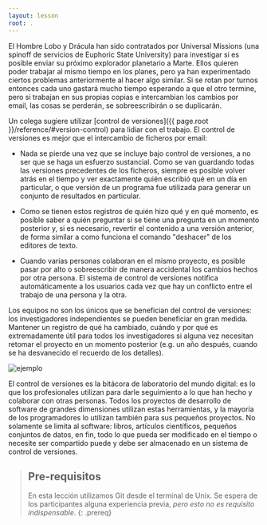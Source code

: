 ```yaml
---
layout: lesson
root: .
---
```


El Hombre Lobo y Drácula han sido contratados por Universal Missions (una
spinoff de servicios de Euphoric State University) para investigar si es
posible enviar su próximo explorador planetario a Marte. Ellos quieren
poder trabajar al mismo tiempo en los planes, pero ya han experimentado
ciertos problemas anteriormente al hacer algo similar. Si se rotan por
turnos entonces cada uno gastará mucho tiempo esperando a que el otro
termine, pero si trabajan en sus propias copias e intercambian los cambios
por email, las cosas se perderán, se sobreescribirán o se duplicarán.

Un colega sugiere utilizar [control de versiones]({{ page.root }}/reference/#version-control)
para lidiar con el trabajo. El control de versiones es mejor que el intercambio de ficheros por email:

*   Nada se pierde una vez que se incluye bajo control de versiones,
    a no ser que se haga un esfuerzo sustancial. Como se van guardando
    todas las versiones precedentes de los ficheros, siempre es posible
    volver atrás en el tiempo y ver exactamente quién escribió qué en
    un día en particular, o que versión de un programa fue utilizada
    para generar un conjunto de resultados en particular.

*   Como se tienen estos registros de quién hizo qué y en qué momento,
    es posible saber a quién preguntar si se tiene una pregunta en un
    momento posterior y, si es necesario, revertir el contenido a una
    versión anterior, de forma similar a como funciona el comando "deshacer"
    de los editores de texto.

*   Cuando varias personas colaboran en el mismo proyecto, es posible
    pasar por alto o sobreescribir de manera accidental los cambios
    hechos por otra persona. El sistema de control de versiones
    notifica automáticamente a los usuarios cada vez que hay un
    conflicto entre el trabajo de una persona y la otra.

Los equipos no son los únicos que se benefician del control de
versiones: los investigadores independientes se pueden beneficiar
en gran medida. Mantener un registro de qué ha cambiado,
cuándo y por qué es extremadamente útil para todos los investigadores
si alguna vez necesitan retomar el proyecto en un momento
posterior (e.g. un año después, cuando se ha desvanecido el
recuerdo de los detalles).

![ejemplo](./fig/EjemploMotivador-01.png)

El control de versiones es la bitácora de laboratorio del mundo
digital: es lo que los profesionales utilizan para darle
seguimiento a lo que han hecho y colaborar con otras personas.
Todos los proyectos de desarrollo de software de grandes dimensiones
utilizan estas herramientas, y la mayoría de los programadores
lo utilizan también para sus pequeños proyectos. No solamente se
limita al software: libros, artículos científicos, pequeños
conjuntos de datos, en fin, todo lo que pueda ser modificado en el
tiempo o necesite ser compartido puede y debe ser almacenado
en un sistema de control de versiones.

> ## Pre-requisitos
> 
> En esta lección utilizamos Git desde el terminal de Unix.
> Se espera de los participantes alguna experiencia previa,
> *pero esto no es requisito indispensable*.
{: .prereq}

